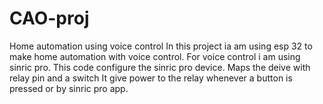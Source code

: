 # CAO-proj
Home automation using voice control
In this project ia am using esp 32 to make home automation with voice control. 
For voice control i am using sinric pro.
This code configure the sinric pro device.
Maps the deive with relay pin and a switch
It give power to the relay whenever a button is pressed or by sinric pro app.
